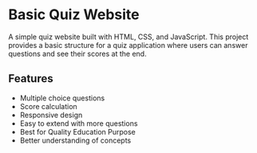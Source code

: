 # Basic Quiz Website

A simple quiz website built with HTML, CSS, and JavaScript. This project provides a basic structure for a quiz application where users can answer questions and see their scores at the end.

## Features

- Multiple choice questions
- Score calculation
- Responsive design
- Easy to extend with more questions
- Best for Quality Education Purpose
- Better understanding of concepts
